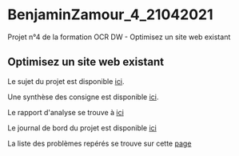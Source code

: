 # BenjaminZamour_4_21042021

Projet n°4 de la formation OCR DW - Optimisez un site web existant

## Optimisez un site web existant

Le sujet du projet est disponible [ici](https://openclassrooms.com/fr/paths/185/projects/638/assignment).

Une synthèse des consigne est disponible [ici](docs/instructions.md).

Le rapport d'analyse se trouve à [ici](Modèle-audit-SEO.xlsx)

Le journal de bord du projet est disponible [ici](docs/logbook.md)

La liste des problèmes repérés se trouve sur cette [page](docs/problems.md)
